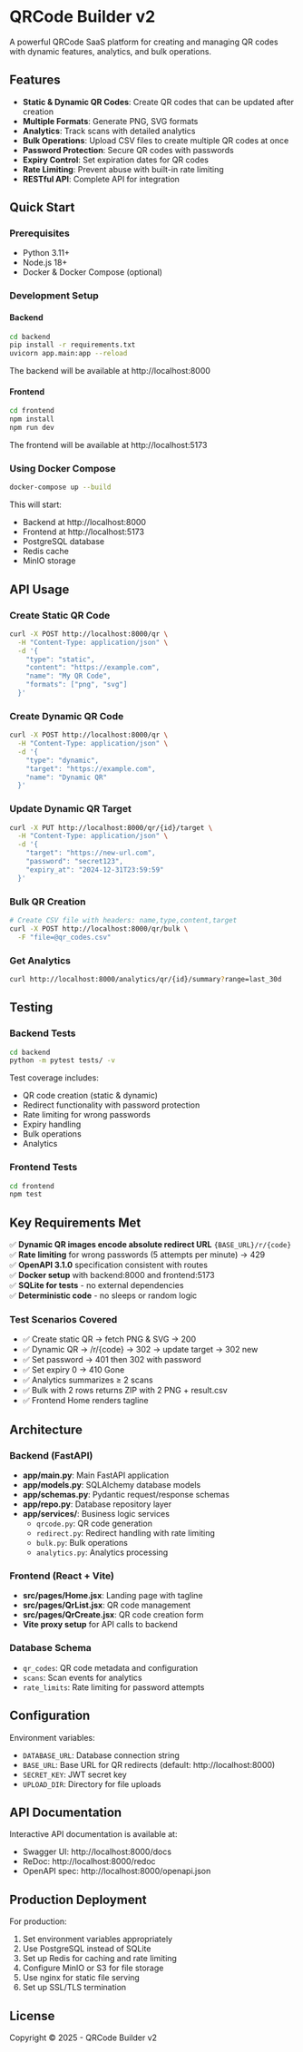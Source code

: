 # QRCode Builder v2

A powerful QRCode SaaS platform for creating and managing QR codes with dynamic features, analytics, and bulk operations.

## Features

- **Static & Dynamic QR Codes**: Create QR codes that can be updated after creation
- **Multiple Formats**: Generate PNG, SVG formats
- **Analytics**: Track scans with detailed analytics
- **Bulk Operations**: Upload CSV files to create multiple QR codes at once
- **Password Protection**: Secure QR codes with passwords
- **Expiry Control**: Set expiration dates for QR codes
- **Rate Limiting**: Prevent abuse with built-in rate limiting
- **RESTful API**: Complete API for integration

## Quick Start

### Prerequisites

- Python 3.11+
- Node.js 18+
- Docker & Docker Compose (optional)

### Development Setup

#### Backend

```bash
cd backend
pip install -r requirements.txt
uvicorn app.main:app --reload
```

The backend will be available at http://localhost:8000

#### Frontend

```bash
cd frontend
npm install
npm run dev
```

The frontend will be available at http://localhost:5173

### Using Docker Compose

```bash
docker-compose up --build
```

This will start:
- Backend at http://localhost:8000
- Frontend at http://localhost:5173
- PostgreSQL database
- Redis cache
- MinIO storage

## API Usage

### Create Static QR Code

```bash
curl -X POST http://localhost:8000/qr \
  -H "Content-Type: application/json" \
  -d '{
    "type": "static",
    "content": "https://example.com",
    "name": "My QR Code",
    "formats": ["png", "svg"]
  }'
```

### Create Dynamic QR Code

```bash
curl -X POST http://localhost:8000/qr \
  -H "Content-Type: application/json" \
  -d '{
    "type": "dynamic",
    "target": "https://example.com",
    "name": "Dynamic QR"
  }'
```

### Update Dynamic QR Target

```bash
curl -X PUT http://localhost:8000/qr/{id}/target \
  -H "Content-Type: application/json" \
  -d '{
    "target": "https://new-url.com",
    "password": "secret123",
    "expiry_at": "2024-12-31T23:59:59"
  }'
```

### Bulk QR Creation

```bash
# Create CSV file with headers: name,type,content,target
curl -X POST http://localhost:8000/qr/bulk \
  -F "file=@qr_codes.csv"
```

### Get Analytics

```bash
curl http://localhost:8000/analytics/qr/{id}/summary?range=last_30d
```

## Testing

### Backend Tests

```bash
cd backend
python -m pytest tests/ -v
```

Test coverage includes:
- QR code creation (static & dynamic)
- Redirect functionality with password protection
- Rate limiting for wrong passwords
- Expiry handling
- Bulk operations
- Analytics

### Frontend Tests

```bash
cd frontend
npm test
```

## Key Requirements Met

✅ **Dynamic QR images encode absolute redirect URL** `{BASE_URL}/r/{code}`  
✅ **Rate limiting** for wrong passwords (5 attempts per minute) → 429  
✅ **OpenAPI 3.1.0** specification consistent with routes  
✅ **Docker setup** with backend:8000 and frontend:5173  
✅ **SQLite for tests** - no external dependencies  
✅ **Deterministic code** - no sleeps or random logic  

### Test Scenarios Covered

- ✅ Create static QR → fetch PNG & SVG → 200
- ✅ Dynamic QR → /r/{code} → 302 → update target → 302 new
- ✅ Set password → 401 then 302 with password
- ✅ Set expiry 0 → 410 Gone
- ✅ Analytics summarizes ≥ 2 scans
- ✅ Bulk with 2 rows returns ZIP with 2 PNG + result.csv
- ✅ Frontend Home renders tagline

## Architecture

### Backend (FastAPI)
- **app/main.py**: Main FastAPI application
- **app/models.py**: SQLAlchemy database models
- **app/schemas.py**: Pydantic request/response schemas
- **app/repo.py**: Database repository layer
- **app/services/**: Business logic services
  - `qrcode.py`: QR code generation
  - `redirect.py`: Redirect handling with rate limiting
  - `bulk.py`: Bulk operations
  - `analytics.py`: Analytics processing

### Frontend (React + Vite)
- **src/pages/Home.jsx**: Landing page with tagline
- **src/pages/QrList.jsx**: QR code management
- **src/pages/QrCreate.jsx**: QR code creation form
- **Vite proxy setup** for API calls to backend

### Database Schema
- `qr_codes`: QR code metadata and configuration
- `scans`: Scan events for analytics
- `rate_limits`: Rate limiting for password attempts

## Configuration

Environment variables:
- `DATABASE_URL`: Database connection string
- `BASE_URL`: Base URL for QR redirects (default: http://localhost:8000)
- `SECRET_KEY`: JWT secret key
- `UPLOAD_DIR`: Directory for file uploads

## API Documentation

Interactive API documentation is available at:
- Swagger UI: http://localhost:8000/docs
- ReDoc: http://localhost:8000/redoc
- OpenAPI spec: http://localhost:8000/openapi.json

## Production Deployment

For production:
1. Set environment variables appropriately
2. Use PostgreSQL instead of SQLite
3. Set up Redis for caching and rate limiting
4. Configure MinIO or S3 for file storage
5. Use nginx for static file serving
6. Set up SSL/TLS termination

## License

Copyright © 2025 - QRCode Builder v2